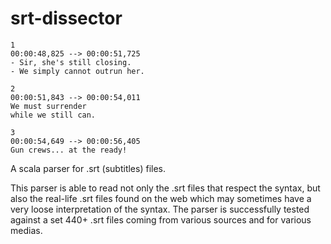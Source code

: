 srt-dissector
=============
    1
    00:00:48,825 --> 00:00:51,725
    - Sir, she's still closing.
    - We simply cannot outrun her.

    2
    00:00:51,843 --> 00:00:54,011
    We must surrender
    while we still can.

    3
    00:00:54,649 --> 00:00:56,405
    Gun crews... at the ready!

A scala parser for .srt (subtitles) files.

This parser is able to read not only the .srt files that respect the syntax, but also the real-life .srt files found on the web which may sometimes have a very loose interpretation of the syntax.
The parser is successfully tested against a set 440+ .srt files coming from various sources and for various medias.
